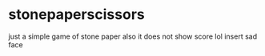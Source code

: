 # stonepaperscissors
just a simple game of stone paper
also it does not show score lol
insert sad face
